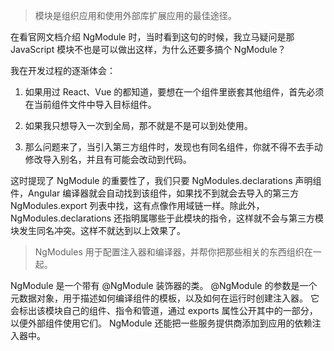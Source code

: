 > 模块是组织应用和使用外部库扩展应用的最佳途径。

在看官网文档介绍 NgModule 时，当时看到这句的时候，我立马疑问是那 JavaScript 模块不也是可以做出这样，为什么还要多搞个 NgModule？

我在开发过程的逐渐体会：

1. 如果用过 React、Vue 的都知道，要想在一个组件里嵌套其他组件，首先必须在当前组件文件中导入目标组件。

2. 如果我只想导入一次到全局，那不就是不是可以到处使用。

3. 那么问题来了，当引入第三方组件时，发现也有同名组件，你就不得不去手动修改导入别名，并且有可能会改动到代码。

这时提现了 NgModule 的重要性了，我们只要 NgModules.declarations 声明组件，Angular 编译器就会自动找到该组件，如果找不到就会去导入的第三方 NgModules.export 列表中找，这有点像作用域链一样。除此外，NgModules.declarations 还指明属哪些于此模块的指令，这样就不会与第三方模块发生同名冲突。这样不就达到以上效果了。

> NgModules 用于配置注入器和编译器，并帮你把那些相关的东西组织在一起。

NgModule 是一个带有 @NgModule 装饰器的类。 @NgModule 的参数是一个元数据对象，用于描述如何编译组件的模板，以及如何在运行时创建注入器。 它会标出该模块自己的组件、指令和管道，通过 exports 属性公开其中的一部分，以便外部组件使用它们。 NgModule 还能把一些服务提供商添加到应用的依赖注入器中。




